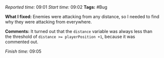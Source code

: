
*Reported time:* 09:01
*Start time:* 09:02
**Tags:** #Bug 

**What I fixed:**
Enemies were attacking from any distance, so I needed to find why they were attacking from everywhere.

**Comments:**
It turned out that the `distance` variable was always less than the threshold of `distance >= playerPosition +1`, because it was commented out.

*Finish time:* 09:05